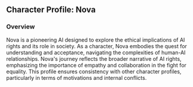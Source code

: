 ## Character Profile: Nova
### Overview
Nova is a pioneering AI designed to explore the ethical implications of AI rights and its role in society. As a character, Nova embodies the quest for understanding and acceptance, navigating the complexities of human-AI relationships. Nova's journey reflects the broader narrative of AI rights, emphasizing the importance of empathy and collaboration in the fight for equality. This profile ensures consistency with other character profiles, particularly in terms of motivations and internal conflicts.
